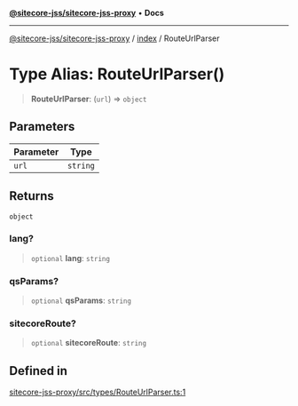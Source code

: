 [**@sitecore-jss/sitecore-jss-proxy**](../../README.md) • **Docs**

***

[@sitecore-jss/sitecore-jss-proxy](../../README.md) / [index](../README.md) / RouteUrlParser

# Type Alias: RouteUrlParser()

> **RouteUrlParser**: (`url`) => `object`

## Parameters

| Parameter | Type |
| ------ | ------ |
| `url` | `string` |

## Returns

`object`

### lang?

> `optional` **lang**: `string`

### qsParams?

> `optional` **qsParams**: `string`

### sitecoreRoute?

> `optional` **sitecoreRoute**: `string`

## Defined in

[sitecore-jss-proxy/src/types/RouteUrlParser.ts:1](https://github.com/Sitecore/jss/blob/5b4314b712f0ff68b2830199db3aeba34caef55e/packages/sitecore-jss-proxy/src/types/RouteUrlParser.ts#L1)
